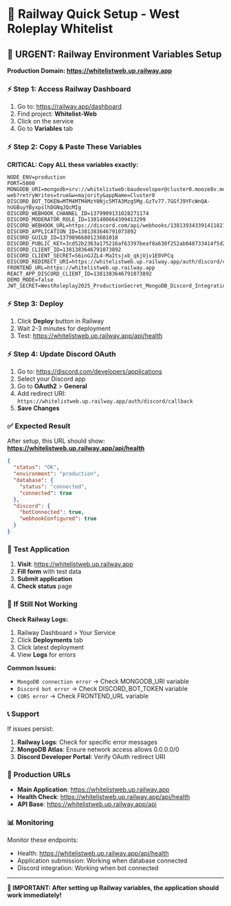 # 🚀 Railway Quick Setup - West Roleplay Whitelist

## 🎯 **URGENT: Railway Environment Variables Setup**

**Production Domain: https://whitelistweb.up.railway.app**

### ⚡ **Step 1: Access Railway Dashboard**
1. Go to: https://railway.app/dashboard
2. Find project: **Whitelist-Web**
3. Click on the service
4. Go to **Variables** tab

### ⚡ **Step 2: Copy & Paste These Variables**

**CRITICAL: Copy ALL these variables exactly:**

```env
NODE_ENV=production
PORT=5000
MONGODB_URI=mongodb+srv://whitelistweb:baudeveloper@cluster0.mooze8v.mongodb.net/whitelist-web?retryWrites=true&w=majority&appName=Cluster0
DISCORD_BOT_TOKEN=MTM4MTM4MzY0Njc5MTA3Mzg5Mg.GzTv77.7GGfJ9YFcWnQA-hUGBuyYByxpslhDGNqJQcMIg
DISCORD_WEBHOOK_CHANNEL_ID=1379909131028271174
DISCORD_MODERATOR_ROLE_ID=1381400664399413299
DISCORD_WEBHOOK_URL=https://discord.com/api/webhooks/1381393433914118214/3o07C9O1e_rBup3lnlqsiKT5UAel_hhrHDrk6vda66D763TnWti8wV_qdHOWGgB6B_LY
DISCORD_APPLICATION_ID=1381383646791073892
DISCORD_GUILD_ID=1379896680123601018
DISCORD_PUBLIC_KEY=3cd52b2363a175216af63397beaf8a630f252ab048733414f5d2ffc52fabe6e6
DISCORD_CLIENT_ID=1381383646791073892
DISCORD_CLIENT_SECRET=S6inGJZL4-MaItsjxb_qkjUjv1E0VPCq
DISCORD_REDIRECT_URI=https://whitelistweb.up.railway.app/auth/discord/callback
FRONTEND_URL=https://whitelistweb.up.railway.app
REACT_APP_DISCORD_CLIENT_ID=1381383646791073892
DEMO_MODE=false
JWT_SECRET=WestRoleplay2025_ProductionSecret_MongoDB_Discord_Integration_Secure
```

### ⚡ **Step 3: Deploy**
1. Click **Deploy** button in Railway
2. Wait 2-3 minutes for deployment
3. Test: https://whitelistweb.up.railway.app/api/health

### ⚡ **Step 4: Update Discord OAuth**
1. Go to: https://discord.com/developers/applications
2. Select your Discord app
3. Go to **OAuth2** > **General**
4. Add redirect URI: `https://whitelistweb.up.railway.app/auth/discord/callback`
5. **Save Changes**

### ✅ **Expected Result**

After setup, this URL should show:
**https://whitelistweb.up.railway.app/api/health**

```json
{
  "status": "OK",
  "environment": "production",
  "database": {
    "status": "connected",
    "connected": true
  },
  "discord": {
    "botConnected": true,
    "webhookConfigured": true
  }
}
```

### 🧪 **Test Application**

1. **Visit**: https://whitelistweb.up.railway.app
2. **Fill form** with test data
3. **Submit application**
4. **Check status** page

### 🔧 **If Still Not Working**

**Check Railway Logs:**
1. Railway Dashboard > Your Service
2. Click **Deployments** tab
3. Click latest deployment
4. View **Logs** for errors

**Common Issues:**
- `MongoDB connection error` → Check MONGODB_URI variable
- `Discord bot error` → Check DISCORD_BOT_TOKEN variable
- `CORS error` → Check FRONTEND_URL variable

### 📞 **Support**

If issues persist:
1. **Railway Logs**: Check for specific error messages
2. **MongoDB Atlas**: Ensure network access allows 0.0.0.0/0
3. **Discord Developer Portal**: Verify OAuth redirect URI

### 🎯 **Production URLs**

- **Main Application**: https://whitelistweb.up.railway.app
- **Health Check**: https://whitelistweb.up.railway.app/api/health
- **API Base**: https://whitelistweb.up.railway.app/api

### 📊 **Monitoring**

Monitor these endpoints:
- Health: https://whitelistweb.up.railway.app/api/health
- Application submission: Working when database connected
- Discord integration: Working when bot connected

---

**🚨 IMPORTANT: After setting up Railway variables, the application should work immediately!**
